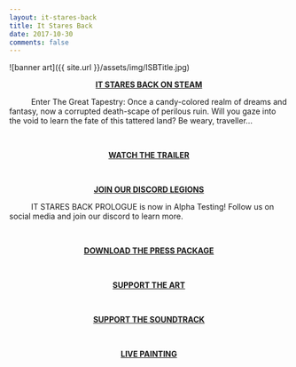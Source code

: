 ```yaml
---
layout: it-stares-back
title: It Stares Back
date: 2017-10-30
comments: false
---
```



<!-- Hey Cleve! You should only need to change this file. Have fun! 😄 -->


![banner art]({{ site.url }}/assets/img/ISBTitle.jpg)  

<p style="text-align: center;">
  <strong>
    <a href="https://store.steampowered.com/app/1094250/It_Stares_Back/"_blank">IT STARES BACK ON STEAM</a>
  </strong>
</p>

&nbsp;&nbsp;&nbsp;&nbsp;&nbsp;&nbsp;&nbsp;&nbsp;&nbsp;&nbsp;Enter The Great Tapestry: Once a candy-colored realm of dreams and fantasy, now a corrupted death-scape of perilous ruin. Will you gaze into the void to learn the fate of this tattered land? Be weary, traveller...

&nbsp;&nbsp;&nbsp;&nbsp;&nbsp;&nbsp;&nbsp;&nbsp;&nbsp;&nbsp;

<p style="text-align: center;">
  <strong>
    <a href="https://www.youtube.com/watch?v=JSmioG9pdpU" target="_blank">WATCH THE TRAILER</a>
  </strong>
</p>

&nbsp;&nbsp;&nbsp;&nbsp;&nbsp;&nbsp;&nbsp;&nbsp;&nbsp;&nbsp;

<p style="text-align: center;">
  <strong>
    <a href="https://discord.gg/3Jfc7C2" target="_blank">JOIN OUR DISCORD LEGIONS</a>
  </strong>
</p>

&nbsp;&nbsp;&nbsp;&nbsp;&nbsp;&nbsp;&nbsp;&nbsp;&nbsp;&nbsp;IT STARES BACK PROLOGUE is now in Alpha Testing! Follow us on social media and join our discord to learn more.

&nbsp;&nbsp;&nbsp;&nbsp;&nbsp;&nbsp;&nbsp;&nbsp;&nbsp;&nbsp;

<p style="text-align: center;">
  <strong>
    <a href="{{ site.url }}/assets/downloads/it-stares-back-press-kit.zip" download="It Stares Back Press Kit.zip">DOWNLOAD THE PRESS PACKAGE</a>
  </strong>
</p>

&nbsp;&nbsp;&nbsp;&nbsp;&nbsp;&nbsp;&nbsp;&nbsp;&nbsp;&nbsp;

<p style="text-align: center;">
  <strong>
    <a href="https://www.artstation.com/ironprism" target="_blank">SUPPORT THE ART</a>
  </strong>
</p>

&nbsp;&nbsp;&nbsp;&nbsp;&nbsp;&nbsp;&nbsp;&nbsp;&nbsp;&nbsp;

<p style="text-align: center;">
  <strong>
    <a href="https://eatenbynostalgia.bandcamp.com/" target="_blank">SUPPORT THE SOUNDTRACK</a>
  </strong>
</p>

&nbsp;&nbsp;&nbsp;&nbsp;&nbsp;&nbsp;&nbsp;&nbsp;&nbsp;&nbsp;

<p style="text-align: center;">
  <strong>
    <a href="https://www.twitch.tv/1ronprism" target="_blank">LIVE PAINTING</a>
  </strong>
</p>
